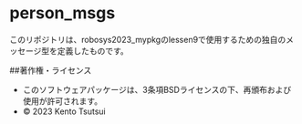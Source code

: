 # person_msgs
このリポジトリは、robosys2023_mypkgのlessen9で使用するための独自のメッセージ型を定義したものです。

##著作権・ライセンス
  * このソフトウェアパッケージは、3条項BSDライセンスの下、再頒布および使用が許可されます。
  * © 2023 Kento Tsutsui

